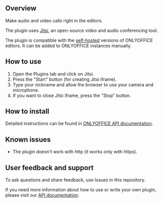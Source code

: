 ## Overview

Make audio and video calls right in the editors.

The plugin uses [Jitsi](https://jitsi.org/), an open-source video and audio conferencing tool. 

The plugin is compatible with the [self-hosted](https://github.com/ONLYOFFICE/DocumentServer) versions of ONLYOFFICE editors. It can be added to ONLYOFFICE instances manually.

## How to use

1. Open the Plugins tab and click on Jitsi.
2. Press the "Start" button (for creating Jitsi iframe).
3. Type your nickname and allow the browser to use your camera and microphone.
3. If you want to close Jitsi iframe, press the "Stop" button.

## How to install

Detailed instructions can be found in [ONLYOFFICE API documentation](https://api.onlyoffice.com/plugin/installation).

## Known issues

* The plugin doesn't work with http (it works only with https).

## User feedback and support

To ask questions and share feedback, use Issues in this repository.

If you need more information about how to use or write your own plugin, please visit our [API documentation](https://api.onlyoffice.com/plugin/basic).

